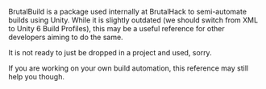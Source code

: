 BrutalBuild is a package used internally at BrutalHack to semi-automate builds using Unity.
While it is slightly outdated (we should switch from XML to Unity 6 Build Profiles), this may be a useful reference for other developers aiming to do the same.

It is not ready to just be dropped in a project and used, sorry.

If you are working on your own build automation, this reference may still help you though.
